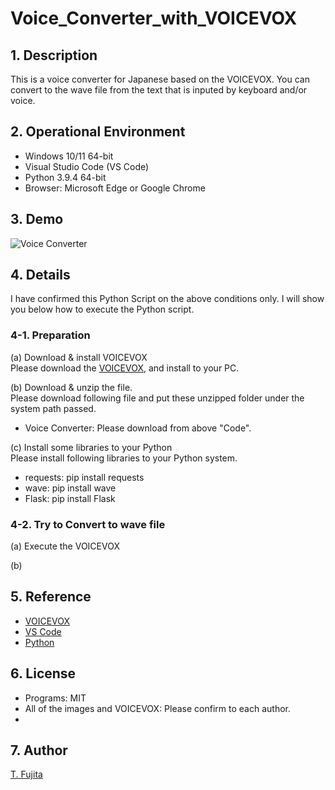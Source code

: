 # Voice_Converter_with_VOICEVOX

## 1. Description
This is a voice converter for Japanese based on the VOICEVOX. You can convert to the wave file from the text that is inputed by keyboard and/or voice.  

## 2. Operational Environment
- Windows 10/11 64-bit
- Visual Studio Code (VS Code)
- Python 3.9.4 64-bit
- Browser: Microsoft Edge or Google Chrome

## 3. Demo
![Voice Converter](https://to-fujita.github.io/Images/Voice_Converter.png "Images for Voice Converter")

## 4. Details
I have confirmed this Python Script on the above conditions only. I will show you below how to execute the Python script.

### 4-1. Preparation
(a) Download & install VOICEVOX  
Please download the [VOICEVOX](https://voicevox.hiroshiba.jp/), and install to your PC. 

(b) Download & unzip the file.  
Please download following file and put these unzipped folder under the system path passed.
- Voice Converter: Please download from above "Code".
  
(c) Install some libraries to your Python  
Please install following libraries to your Python system.
- requests: pip install requests
- wave: pip install wave
- Flask: pip install Flask
  
### 4-2. Try to Convert to wave file
(a) Execute the VOICEVOX  

(b) 


## 5. Reference
- [VOICEVOX](https://voicevox.hiroshiba.jp/)
- [VS Code](https://azure.microsoft.com/ja-jp/products/visual-studio-code/)
- [Python](https://www.python.org/)


## 6. License
- Programs: MIT
- All of the images and VOICEVOX: Please confirm to each author.
- 
## 7. Author
[T. Fujita](https://github.com/To-Fujita)
